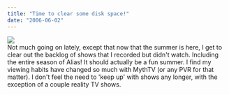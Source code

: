 ```yaml
---
title: "Time to clear some disk space!"
date: "2006-06-02"
---
```


![](images/linuxdrive.png)  
Not much going on lately, except that now that the summer is here, I get to clear out the backlog of shows that I recorded but didn't watch. Including the entire season of Alias! It should actually be a fun summer. I find my viewing habits have changed so much with MythTV (or any PVR for that matter). I don't feel the need to 'keep up' with shows any longer, with the exception of a couple reality TV shows.
